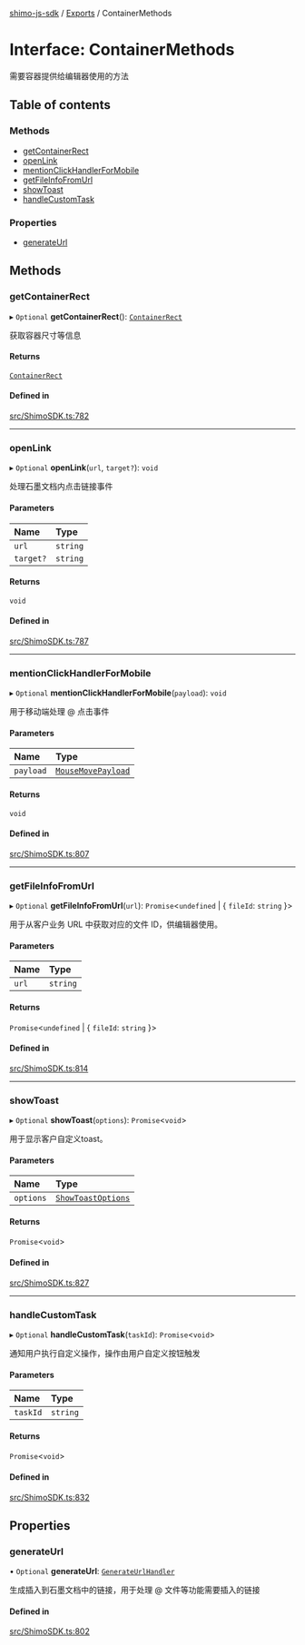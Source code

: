 [shimo-js-sdk](/README.md) / [Exports](/modules.md) / ContainerMethods

# Interface: ContainerMethods

需要容器提供给编辑器使用的方法

## Table of contents

### Methods

- [getContainerRect](/interfaces/ContainerMethods.md#getcontainerrect)
- [openLink](/interfaces/ContainerMethods.md#openlink)
- [mentionClickHandlerForMobile](/interfaces/ContainerMethods.md#mentionclickhandlerformobile)
- [getFileInfoFromUrl](/interfaces/ContainerMethods.md#getfileinfofromurl)
- [showToast](/interfaces/ContainerMethods.md#showtoast)
- [handleCustomTask](/interfaces/ContainerMethods.md#handlecustomtask)

### Properties

- [generateUrl](/interfaces/ContainerMethods.md#generateurl)

## Methods

### getContainerRect

▸ `Optional` **getContainerRect**(): [`ContainerRect`](/interfaces/ContainerRect.md)

获取容器尺寸等信息

#### Returns

[`ContainerRect`](/interfaces/ContainerRect.md)

#### Defined in

[src/ShimoSDK.ts:782](https://github.com/byte9527/shimo-js-sdk/blob/8fa8b89/src/ShimoSDK.ts#L782)

___

### openLink

▸ `Optional` **openLink**(`url`, `target?`): `void`

处理石墨文档内点击链接事件

#### Parameters

| Name | Type |
| :------ | :------ |
| `url` | `string` |
| `target?` | `string` |

#### Returns

`void`

#### Defined in

[src/ShimoSDK.ts:787](https://github.com/byte9527/shimo-js-sdk/blob/8fa8b89/src/ShimoSDK.ts#L787)

___

### mentionClickHandlerForMobile

▸ `Optional` **mentionClickHandlerForMobile**(`payload`): `void`

用于移动端处理 @ 点击事件

#### Parameters

| Name | Type |
| :------ | :------ |
| `payload` | [`MouseMovePayload`](/interfaces/MouseMovePayload.md) |

#### Returns

`void`

#### Defined in

[src/ShimoSDK.ts:807](https://github.com/byte9527/shimo-js-sdk/blob/8fa8b89/src/ShimoSDK.ts#L807)

___

### getFileInfoFromUrl

▸ `Optional` **getFileInfoFromUrl**(`url`): `Promise`<`undefined` \| { `fileId`: `string`  }\>

用于从客户业务 URL 中获取对应的文件 ID，供编辑器使用。

#### Parameters

| Name | Type |
| :------ | :------ |
| `url` | `string` |

#### Returns

`Promise`<`undefined` \| { `fileId`: `string`  }\>

#### Defined in

[src/ShimoSDK.ts:814](https://github.com/byte9527/shimo-js-sdk/blob/8fa8b89/src/ShimoSDK.ts#L814)

___

### showToast

▸ `Optional` **showToast**(`options`): `Promise`<`void`\>

用于显示客户自定义toast。

#### Parameters

| Name | Type |
| :------ | :------ |
| `options` | [`ShowToastOptions`](/interfaces/ShowToastOptions.md) |

#### Returns

`Promise`<`void`\>

#### Defined in

[src/ShimoSDK.ts:827](https://github.com/byte9527/shimo-js-sdk/blob/8fa8b89/src/ShimoSDK.ts#L827)

___

### handleCustomTask

▸ `Optional` **handleCustomTask**(`taskId`): `Promise`<`void`\>

通知用户执行自定义操作，操作由用户自定义按钮触发

#### Parameters

| Name | Type |
| :------ | :------ |
| `taskId` | `string` |

#### Returns

`Promise`<`void`\>

#### Defined in

[src/ShimoSDK.ts:832](https://github.com/byte9527/shimo-js-sdk/blob/8fa8b89/src/ShimoSDK.ts#L832)

## Properties

### generateUrl

• `Optional` **generateUrl**: [`GenerateUrlHandler`](/modules.md#generateurlhandler)

生成插入到石墨文档中的链接，用于处理 @ 文件等功能需要插入的链接

#### Defined in

[src/ShimoSDK.ts:802](https://github.com/byte9527/shimo-js-sdk/blob/8fa8b89/src/ShimoSDK.ts#L802)
